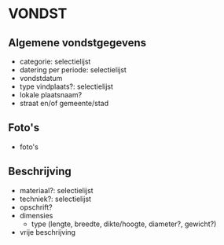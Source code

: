 # VONDST
## Algemene vondstgegevens
- categorie: selectielijst
- datering per periode: selectielijst
- vondstdatum
- type vindplaats?: selectielijst
- lokale plaatsnaam?
- straat en/of gemeente/stad
## Foto's
- foto's
## Beschrijving
- materiaal?: selectielijst
- techniek?: selectielijst
- opschrift?
- dimensies
    - type (lengte, breedte, dikte/hoogte, diameter?, gewicht?)
- vrije beschrijving
